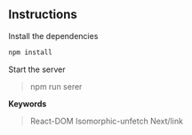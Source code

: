 ## Instructions

Install the dependencies

```sh
npm install
```

Start the server

> npm run serer

**Keywords**

> React-DOM
> Isomorphic-unfetch
> Next/link
